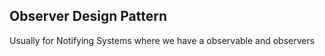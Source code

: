 ## Observer Design Pattern  

Usually for Notifying Systems where we have a observable and observers   
